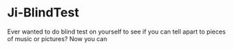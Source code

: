 # Ji-BlindTest
Ever wanted to do blind test on yourself to see if you can tell apart to pieces of music or pictures? Now you can
